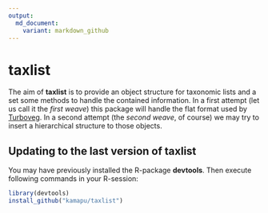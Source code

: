 ```yaml
---
output:
  md_document:
    variant: markdown_github
---
```


<!-- README.md is generated from README.Rmd. Please edit that file -->



# taxlist

The aim of **taxlist** is to provide an object structure for taxonomic lists
and a set some methods to handle the contained information.
In a first attempt (let us call it the _first weave_) this package will handle
the flat format used by [Turboveg](http://www.synbiosys.alterra.nl/turboveg).
In a second attempt (the _second weave_, of course) we may try to insert a
hierarchical structure to those objects.

## Updating to the last version of taxlist
You may have previously installed the R-package **devtools**.
Then execute following commands in your R-session:


```r
library(devtools)
install_github("kamapu/taxlist")
```
